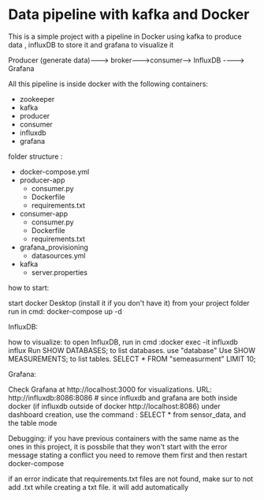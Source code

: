 # Data pipeline with kafka and Docker


This is a simple project with a pipeline in Docker using kafka to produce data , influxDB to store it and grafana to visualize it 



Producer (generate data)---> broker--->consumer--> InfluxDB ----> Grafana

All this pipeline is inside docker with the following containers:
- zookeeper
- kafka
- producer
- consumer
- influxdb
- grafana


folder structure :

- docker-compose.yml
- producer-app
  - consumer.py
  - Dockerfile
  - requirements.txt
- consumer-app
  - consumer.py
  - Dockerfile
  - requirements.txt
- grafana_provisioning
   - datasources.yml
- kafka
    - server.properties

how to start:

start docker Desktop (install it if you don't have it)
from your project folder run in cmd: docker-compose up -d


InfluxDB:

how to visualize:
to open InfluxDB, run in cmd :docker exec -it influxdb influx 
Run SHOW DATABASES; to list databases.
use "database"
Use SHOW MEASUREMENTS; to list tables.
SELECT * FROM "semeasurment" LIMIT 10;


Grafana:

Check Grafana at http://localhost:3000 for visualizations.
URL: http://influxdb:8086:8086 # since influxdb and grafana are both inside docker (if influxdb outside of docker http://localhost:8086)
under dashboard creation, use the command : SELECT * from  sensor_data, and the table mode

Debugging:
if you have previous containers with the same name as the ones in this project, it is possbile that they won't start with the error message stating  a conflict
you need to remove them first and then restart docker-compose

if an error indicate that requirements.txt files are not found, make sur to not add .txt while creating a txt file. it will add automatically

